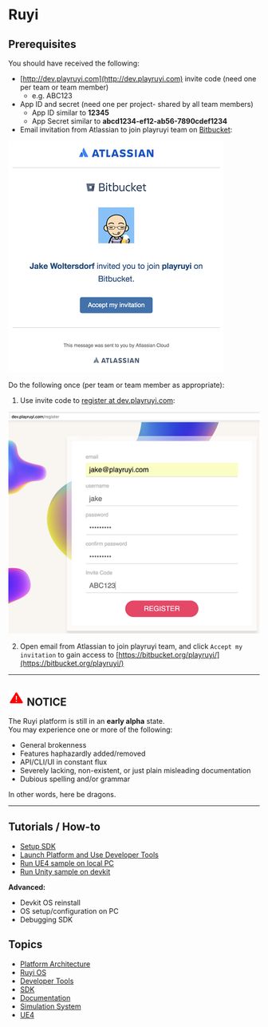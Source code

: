 # Ruyi

## Prerequisites

You should have received the following:

* [http://dev.playruyi.com](http://dev.playruyi.com) invite code (need one per team or team member)
	* e.g. ABC123
* App ID and secret (need one per project- shared by all team members)
	* App ID similar to __12345__
	* App Secret similar to __abcd1234-ef12-ab56-7890cdef1234__
* Email invitation from Atlassian to join playruyi team on [Bitbucket](https://bitbucket.org/):

![](/docs/img/bitbucket_invite.png)

Do the following once (per team or team member as appropriate):

1. Use invite code to [register at dev.playruyi.com](http://dev.playruyi.com/register):

![](/docs/img/devportal_register.png)

2. Open email from Atlassian to join playruyi team, and click `Accept my invitation` to gain access to [https://bitbucket.org/playruyi/](https://bitbucket.org/playruyi/)

---
## ![](/docs/img/warning.png) NOTICE
The Ruyi platform is still in an __early alpha__ state.  
You may experience one or more of the following:

* General brokenness
* Features haphazardly added/removed
* API/CLI/UI in constant flux
* Severely lacking, non-existent, or just plain misleading documentation
* Dubious spelling and/or grammar

In other words, here be dragons.

---	

## Tutorials / How-to

* [Setup SDK](tutorials/setup.md)
* [Launch Platform and Use Developer Tools](tutorials/layer0_devtools.md)
* [Run UE4 sample on local PC](tutorials/run_ue4_sample_pc.md)
* [Run Unity sample on devkit](tutorials/run_unity_sample_console.md)

__Advanced:__

* Devkit OS reinstall
* OS setup/configuration on PC
* Debugging SDK

## Topics

* [Platform Architecture](topics/layer0.md)
* [Ruyi OS](topics/os.md)
* [Developer Tools](topics/devtool.md)
* [SDK](topics/sdk.md)
* [Documentation](topics/docs.md)
* [Simulation System](topics/simulation_system.md)
* [UE4](topics/ue4.md)
